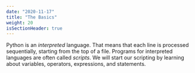 ```yaml
---
date: "2020-11-17"
title: "The Basics"
weight: 20
isSectionHeader: true
---
```


Python is an _interpreted_ language.  That means that each line is processed sequentially, starting from the top of a file.  Programs for interpreted languages are often called _scripts_.  We will start our scripting by learning about variables, operators, expressions, and statements.
